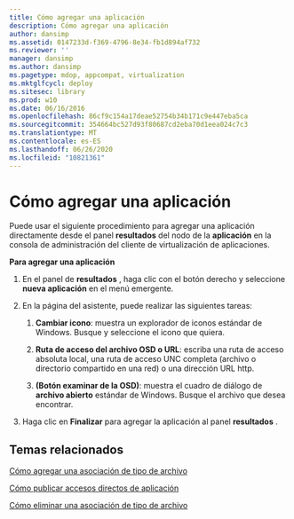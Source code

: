```yaml
---
title: Cómo agregar una aplicación
description: Cómo agregar una aplicación
author: dansimp
ms.assetid: 0147233d-f369-4796-8e34-fb1d894af732
ms.reviewer: ''
manager: dansimp
ms.author: dansimp
ms.pagetype: mdop, appcompat, virtualization
ms.mktglfcycl: deploy
ms.sitesec: library
ms.prod: w10
ms.date: 06/16/2016
ms.openlocfilehash: 86cf9c154a17deae52754b34b171c9e447eba5ca
ms.sourcegitcommit: 354664bc527d93f80687cd2eba70d1eea024c7c3
ms.translationtype: MT
ms.contentlocale: es-ES
ms.lasthandoff: 06/26/2020
ms.locfileid: "10821361"
---
```

# Cómo agregar una aplicación


Puede usar el siguiente procedimiento para agregar una aplicación directamente desde el panel **resultados** del nodo de la **aplicación** en la consola de administración del cliente de virtualización de aplicaciones.

**Para agregar una aplicación**

1.  En el panel de **resultados** , haga clic con el botón derecho y seleccione **nueva aplicación** en el menú emergente.

2.  En la página del asistente, puede realizar las siguientes tareas:

    1.  **Cambiar icono**: muestra un explorador de iconos estándar de Windows. Busque y seleccione el icono que quiera.

    2.  **Ruta de acceso del archivo OSD o URL**: escriba una ruta de acceso absoluta local, una ruta de acceso UNC completa (archivo o directorio compartido en una red) o una dirección URL http.

    3.  **(Botón examinar de la OSD)**: muestra el cuadro de diálogo de **archivo abierto** estándar de Windows. Busque el archivo que desea encontrar.

3.  Haga clic en **Finalizar** para agregar la aplicación al panel **resultados** .

## Temas relacionados


[Cómo agregar una asociación de tipo de archivo](how-to-add-a-file-type-association.md)

[Cómo publicar accesos directos de aplicación](how-to-publish-application-shortcuts.md)

[Cómo eliminar una asociación de tipo de archivo](how-to-delete-a-file-type-association.md)

 

 





